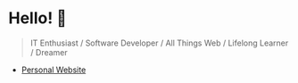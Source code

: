 # Hello! :wave: <br> 
> IT Enthusiast / Software Developer    / All Things Web / Lifelong Learner / Dreamer

* [Personal Website](https://www.efe.ng "Personal Website")
